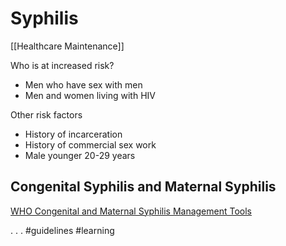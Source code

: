 # Syphilis
[[Healthcare Maintenance]]

Who is at increased risk?

* Men who have sex with men
* Men and women living with HIV

Other risk factors

* History of incarceration
* History of commercial sex work
* Male younger 20-29 years

## Congenital Syphilis and Maternal Syphilis
[WHO Congenital and Maternal Syphilis Management Tools](http://www.who.int/bulletin/volumes/82/6/439.pdf)

.
.
.
#guidelines
#learning
